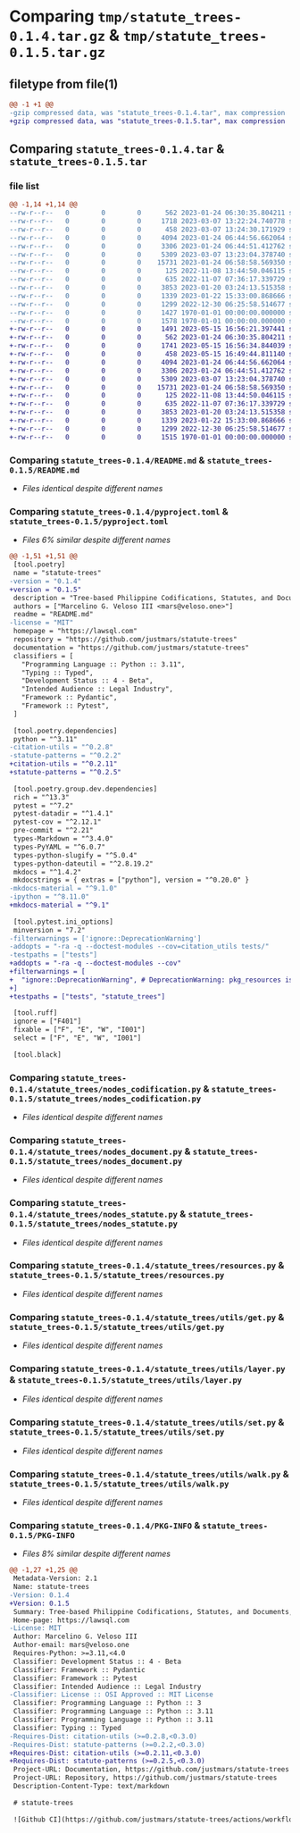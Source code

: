 # Comparing `tmp/statute_trees-0.1.4.tar.gz` & `tmp/statute_trees-0.1.5.tar.gz`

## filetype from file(1)

```diff
@@ -1 +1 @@
-gzip compressed data, was "statute_trees-0.1.4.tar", max compression
+gzip compressed data, was "statute_trees-0.1.5.tar", max compression
```

## Comparing `statute_trees-0.1.4.tar` & `statute_trees-0.1.5.tar`

### file list

```diff
@@ -1,14 +1,14 @@
--rw-r--r--   0        0        0      562 2023-01-24 06:30:35.804211 statute_trees-0.1.4/README.md
--rw-r--r--   0        0        0     1718 2023-03-07 13:22:24.740778 statute_trees-0.1.4/pyproject.toml
--rw-r--r--   0        0        0      458 2023-03-07 13:24:30.171929 statute_trees-0.1.4/statute_trees/__init__.py
--rw-r--r--   0        0        0     4094 2023-01-24 06:44:56.662064 statute_trees-0.1.4/statute_trees/nodes_codification.py
--rw-r--r--   0        0        0     3306 2023-01-24 06:44:51.412762 statute_trees-0.1.4/statute_trees/nodes_document.py
--rw-r--r--   0        0        0     5309 2023-03-07 13:23:04.378740 statute_trees-0.1.4/statute_trees/nodes_statute.py
--rw-r--r--   0        0        0    15731 2023-01-24 06:58:58.569350 statute_trees-0.1.4/statute_trees/resources.py
--rw-r--r--   0        0        0      125 2022-11-08 13:44:50.046115 statute_trees-0.1.4/statute_trees/utils/__init__.py
--rw-r--r--   0        0        0      635 2022-11-07 07:36:17.339729 statute_trees-0.1.4/statute_trees/utils/get.py
--rw-r--r--   0        0        0     3853 2023-01-20 03:24:13.515358 statute_trees-0.1.4/statute_trees/utils/layer.py
--rw-r--r--   0        0        0     1339 2023-01-22 15:33:00.868666 statute_trees-0.1.4/statute_trees/utils/set.py
--rw-r--r--   0        0        0     1299 2022-12-30 06:25:58.514677 statute_trees-0.1.4/statute_trees/utils/walk.py
--rw-r--r--   0        0        0     1427 1970-01-01 00:00:00.000000 statute_trees-0.1.4/setup.py
--rw-r--r--   0        0        0     1578 1970-01-01 00:00:00.000000 statute_trees-0.1.4/PKG-INFO
+-rw-r--r--   0        0        0     1491 2023-05-15 16:56:21.397441 statute_trees-0.1.5/LICENSE
+-rw-r--r--   0        0        0      562 2023-01-24 06:30:35.804211 statute_trees-0.1.5/README.md
+-rw-r--r--   0        0        0     1741 2023-05-15 16:56:34.844039 statute_trees-0.1.5/pyproject.toml
+-rw-r--r--   0        0        0      458 2023-05-15 16:49:44.811140 statute_trees-0.1.5/statute_trees/__init__.py
+-rw-r--r--   0        0        0     4094 2023-01-24 06:44:56.662064 statute_trees-0.1.5/statute_trees/nodes_codification.py
+-rw-r--r--   0        0        0     3306 2023-01-24 06:44:51.412762 statute_trees-0.1.5/statute_trees/nodes_document.py
+-rw-r--r--   0        0        0     5309 2023-03-07 13:23:04.378740 statute_trees-0.1.5/statute_trees/nodes_statute.py
+-rw-r--r--   0        0        0    15731 2023-01-24 06:58:58.569350 statute_trees-0.1.5/statute_trees/resources.py
+-rw-r--r--   0        0        0      125 2022-11-08 13:44:50.046115 statute_trees-0.1.5/statute_trees/utils/__init__.py
+-rw-r--r--   0        0        0      635 2022-11-07 07:36:17.339729 statute_trees-0.1.5/statute_trees/utils/get.py
+-rw-r--r--   0        0        0     3853 2023-01-20 03:24:13.515358 statute_trees-0.1.5/statute_trees/utils/layer.py
+-rw-r--r--   0        0        0     1339 2023-01-22 15:33:00.868666 statute_trees-0.1.5/statute_trees/utils/set.py
+-rw-r--r--   0        0        0     1299 2022-12-30 06:25:58.514677 statute_trees-0.1.5/statute_trees/utils/walk.py
+-rw-r--r--   0        0        0     1515 1970-01-01 00:00:00.000000 statute_trees-0.1.5/PKG-INFO
```

### Comparing `statute_trees-0.1.4/README.md` & `statute_trees-0.1.5/README.md`

 * *Files identical despite different names*

### Comparing `statute_trees-0.1.4/pyproject.toml` & `statute_trees-0.1.5/pyproject.toml`

 * *Files 6% similar despite different names*

```diff
@@ -1,51 +1,51 @@
 [tool.poetry]
 name = "statute-trees"
-version = "0.1.4"
+version = "0.1.5"
 description = "Tree-based Philippine Codifications, Statutes, and Documents, using a uniform node structure (i.e., leaves of a tree) identified by a given material path."
 authors = ["Marcelino G. Veloso III <mars@veloso.one>"]
 readme = "README.md"
-license = "MIT"
 homepage = "https://lawsql.com"
 repository = "https://github.com/justmars/statute-trees"
 documentation = "https://github.com/justmars/statute-trees"
 classifiers = [
   "Programming Language :: Python :: 3.11",
   "Typing :: Typed",
   "Development Status :: 4 - Beta",
   "Intended Audience :: Legal Industry",
   "Framework :: Pydantic",
   "Framework :: Pytest",
 ]
 
 [tool.poetry.dependencies]
 python = "^3.11"
-citation-utils = "^0.2.8"
-statute-patterns = "^0.2.2"
+citation-utils = "^0.2.11"
+statute-patterns = "^0.2.5"
 
 [tool.poetry.group.dev.dependencies]
 rich = "^13.3"
 pytest = "^7.2"
 pytest-datadir = "^1.4.1"
 pytest-cov = "^2.12.1"
 pre-commit = "^2.21"
 types-Markdown = "^3.4.0"
 types-PyYAML = "^6.0.7"
 types-python-slugify = "^5.0.4"
 types-python-dateutil = "^2.8.19.2"
 mkdocs = "^1.4.2"
 mkdocstrings = { extras = ["python"], version = "^0.20.0" }
-mkdocs-material = "^9.1.0"
-ipython = "^8.11.0"
+mkdocs-material = "^9.1"
 
 [tool.pytest.ini_options]
 minversion = "7.2"
-filterwarnings = ['ignore::DeprecationWarning']
-addopts = "-ra -q --doctest-modules --cov=citation_utils tests/"
-testpaths = ["tests"]
+addopts = "-ra -q --doctest-modules --cov"
+filterwarnings = [
+  "ignore::DeprecationWarning", # DeprecationWarning: pkg_resources is deprecated as an API
+]
+testpaths = ["tests", "statute_trees"]
 
 [tool.ruff]
 ignore = ["F401"]
 fixable = ["F", "E", "W", "I001"]
 select = ["F", "E", "W", "I001"]
 
 [tool.black]
```

### Comparing `statute_trees-0.1.4/statute_trees/nodes_codification.py` & `statute_trees-0.1.5/statute_trees/nodes_codification.py`

 * *Files identical despite different names*

### Comparing `statute_trees-0.1.4/statute_trees/nodes_document.py` & `statute_trees-0.1.5/statute_trees/nodes_document.py`

 * *Files identical despite different names*

### Comparing `statute_trees-0.1.4/statute_trees/nodes_statute.py` & `statute_trees-0.1.5/statute_trees/nodes_statute.py`

 * *Files identical despite different names*

### Comparing `statute_trees-0.1.4/statute_trees/resources.py` & `statute_trees-0.1.5/statute_trees/resources.py`

 * *Files identical despite different names*

### Comparing `statute_trees-0.1.4/statute_trees/utils/get.py` & `statute_trees-0.1.5/statute_trees/utils/get.py`

 * *Files identical despite different names*

### Comparing `statute_trees-0.1.4/statute_trees/utils/layer.py` & `statute_trees-0.1.5/statute_trees/utils/layer.py`

 * *Files identical despite different names*

### Comparing `statute_trees-0.1.4/statute_trees/utils/set.py` & `statute_trees-0.1.5/statute_trees/utils/set.py`

 * *Files identical despite different names*

### Comparing `statute_trees-0.1.4/statute_trees/utils/walk.py` & `statute_trees-0.1.5/statute_trees/utils/walk.py`

 * *Files identical despite different names*

### Comparing `statute_trees-0.1.4/PKG-INFO` & `statute_trees-0.1.5/PKG-INFO`

 * *Files 8% similar despite different names*

```diff
@@ -1,27 +1,25 @@
 Metadata-Version: 2.1
 Name: statute-trees
-Version: 0.1.4
+Version: 0.1.5
 Summary: Tree-based Philippine Codifications, Statutes, and Documents, using a uniform node structure (i.e., leaves of a tree) identified by a given material path.
 Home-page: https://lawsql.com
-License: MIT
 Author: Marcelino G. Veloso III
 Author-email: mars@veloso.one
 Requires-Python: >=3.11,<4.0
 Classifier: Development Status :: 4 - Beta
 Classifier: Framework :: Pydantic
 Classifier: Framework :: Pytest
 Classifier: Intended Audience :: Legal Industry
-Classifier: License :: OSI Approved :: MIT License
 Classifier: Programming Language :: Python :: 3
 Classifier: Programming Language :: Python :: 3.11
 Classifier: Programming Language :: Python :: 3.11
 Classifier: Typing :: Typed
-Requires-Dist: citation-utils (>=0.2.8,<0.3.0)
-Requires-Dist: statute-patterns (>=0.2.2,<0.3.0)
+Requires-Dist: citation-utils (>=0.2.11,<0.3.0)
+Requires-Dist: statute-patterns (>=0.2.5,<0.3.0)
 Project-URL: Documentation, https://github.com/justmars/statute-trees
 Project-URL: Repository, https://github.com/justmars/statute-trees
 Description-Content-Type: text/markdown
 
 # statute-trees
 
 ![Github CI](https://github.com/justmars/statute-trees/actions/workflows/main.yml/badge.svg)
```

